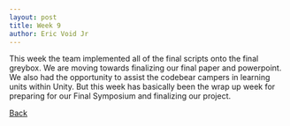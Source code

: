 ```yaml
---
layout: post
title: Week 9
author: Eric Void Jr
---
```

This week the team implemented all of the final scripts onto the final greybox. We are moving towards finalizing our final paper and powerpoint. We also had the opportunity to assist the codebear campers in learning units within Unity. But this week has basically been the wrap up week for preparing for our Final Symposium and finalizing our project.

[Back](./)
